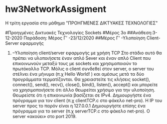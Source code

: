 # hw3NetworkAssigment
Η τρίτη εργασία στο μάθημα "ΠΡΟΗΓΜΕΝΕΣ ΔΙΚΤΥΑΚΕΣ ΤΕΧΝΟΛΟΓΙΕΣ"


#Προηγμένες Δικτυακές Τεχνολογίες Sockets
#Μέρος 3ο
##Ανάθεση:3-12-2020 Παράδοση: Μέρος Γ’ -23/12/2020
##Μέρος Γ’ -Υλοποίηση Client-Server εφαρμογής
1. –Υλοποίηση client/server εφαρμογής με χρήση TCP
Στο στάδιο αυτό θα πρέπει να υλοποιήσετε έναν απλό Sever και έναν απλό Client που επικοινωνούν μεταξύ τους με sockets και χρησιμοποιούν το πρωτόκολλο TCP. Μόλις ο client συνδεθεί στον server, ο server του στέλνει ένα μήνυμα (π.χ Hello World! ) και αμέσως μετά τα δύο προγράμματα τερματίζονται.
Θα χρειαστείτε τις κλήσεις socket(), connect(), send(), recv(), close(), bind(), listen(), accept() και μπορείτε να χρησιμοποιήσετε ότι άλλο θεωρείται χρήσιμο για την υλοποίηση. Θεωρείστε ότι η επικοινωνία βασίζεται σε IPv4.
Δημιουργήστε ένα πρόγραμμα για τον client (π.χ clientTCP.c στο φάκελο net-pro). H IP του server προς το παρόν είναι η 127.0.0.1
Δημιουργήστε επίσης ένα πρόγραμμα για το server (π.χ serverTCP.c στο φάκελο net-pro). Ο server «ακούει» στο port 2019.
